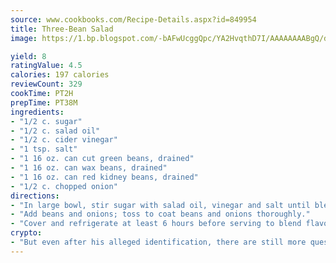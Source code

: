```yaml
---
source: www.cookbooks.com/Recipe-Details.aspx?id=849954
title: Three-Bean Salad
image: https://1.bp.blogspot.com/-bAFwUcggQpc/YA2HvqthD7I/AAAAAAAABgQ/dGGityjUeSk5WIgvhJroHVt7XYoXF2qygCLcBGAsYHQ/s320/10.png

yield: 8
ratingValue: 4.5
calories: 197 calories
reviewCount: 329
cookTime: PT2H
prepTime: PT38M
ingredients:
- "1/2 c. sugar"
- "1/2 c. salad oil"
- "1/2 c. cider vinegar"
- "1 tsp. salt"
- "1 16 oz. can cut green beans, drained"
- "1 16 oz. can wax beans, drained"
- "1 16 oz. can red kidney beans, drained"
- "1/2 c. chopped onion"
directions:
- "In large bowl, stir sugar with salad oil, vinegar and salt until blended."
- "Add beans and onions; toss to coat beans and onions thoroughly."
- "Cover and refrigerate at least 6 hours before serving to blend flavors."
crypto:
- "But even after his alleged identification, there are still more questions than answers about the enigmatic creator of Bitcoin."
---
```

